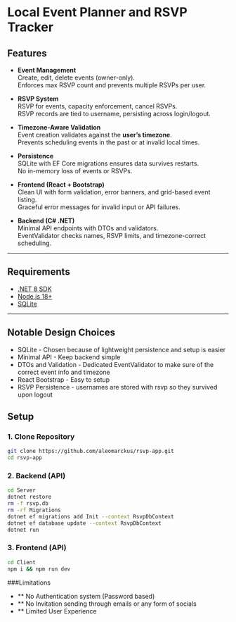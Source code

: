 # Local Event Planner and RSVP Tracker



## Features

- **Event Management**  
  Create, edit, delete events (owner-only).  
  Enforces max RSVP count and prevents multiple RSVPs per user.

- **RSVP System**  
  RSVP for events, capacity enforcement, cancel RSVPs.  
  RSVP records are tied to username, persisting across login/logout.

- **Timezone-Aware Validation**  
  Event creation validates against the **user’s timezone**.  
  Prevents scheduling events in the past or at invalid local times.

- **Persistence**  
  SQLite with EF Core migrations ensures data survives restarts.  
  No in-memory loss of events or RSVPs.

- **Frontend (React + Bootstrap)**  
  Clean UI with form validation, error banners, and grid-based event listing.  
  Graceful error messages for invalid input or API failures.

- **Backend (C# .NET)**  
  Minimal API endpoints with DTOs and validators.  
  EventValidator checks names, RSVP limits, and timezone-correct scheduling.

---

## Requirements

- [.NET 8 SDK](https://dotnet.microsoft.com/download)
- [Node.js 18+](https://nodejs.org/)
- [SQLite](https://www.sqlite.org/)

---

## Notable Design Choices

- SQLite - Chosen because of lightweight persistence and setup is easier
- Minimal API - Keep backend simple
- DTOs and Validation - Dedicated EventValidator to make sure of the correct event info and timezone
- React Bootstrap - Easy to setup 
- RSVP Persistence - usernames are stored with rsvp so they survived upon logout 


## Setup

### 1. Clone Repository
```bash
git clone https://github.com/aleomarckus/rsvp-app.git
cd rsvp-app
```


### 2. Backend (API)
```bash
cd Server
dotnet restore
rm -f rsvp.db                                          
rm -rf Migrations                        
dotnet ef migrations add Init --context RsvpDbContext
dotnet ef database update --context RsvpDbContext
dotnet run
```

### 3. Frontend (API)
```bash
cd Client
npm i && npm run dev
```


###Limitations
- ** No Authentication system (Password based)
- ** No Invitation sending through emails or any form of socials
- ** Limited User Experience